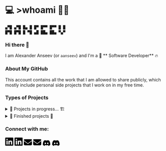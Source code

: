 # 💻 >whoami 👨‍💻
```
▄▀█ ▄▀█ █▄ █ █▀ █▀▀ █▀▀ █ █
█▀█ █▀█ █ ▀█ ▄█ ██▄ ██▄ ▀▄▀
```
### Hi there 👋

I am Alexander Anseev (or `aanseev`) and I'm a 🦄 ** Software Developer** 🔥

### About My GitHub
This account contains all the work that I am
allowed to share publicly, which mostly include
personal side projects that I work on in my 
free time.

### Types of Projects


<details>
    <summary>🚧 Projects in progress... 🏗</summary>

* [Web-Repository](https://github.com/aanseev/web-repository) - my web-resume, it will contain summary of my experiences and projects in a cool looking format!
</details>

<details>
    <summary>🚩 Finished projects 🎯</summary>
    
* [Thyf](https://github.com/aanseev/thyf) - 2D platformer with teleport kunai ([playable!](https://aanseev.itch.io/thyf))
* [Trerath](https://github.com/aanseev/trerath) - top down 3D maze game ([playable!](https://aanseev.itch.io/trerath))
</details>

### Connect with me:
[<img alt="LinkedIn" width="26px" src="./img/linkedin-light-only.svg" />](#gh-light-mode-only)
[<img alt="LinkedIn" width="26px" src="./img/linkedin-dark-only.svg" />](#gh-dark-mode-only)
[<img alt="Email" width="26px" src="./img/email-light-only.svg">](#gh-light-mode-only)
[<img alt="Email" width="26px" src="./img/email-dark-only.svg">](#gh-dark-mode-only)
[<img alt="discord" width="26px" src="./img/discord-light-only.svg">](#gh-light-mode-only)
[<img alt="discord" width="26px" src="./img/discord-dark-only.svg">](#gh-dark-mode-only)
